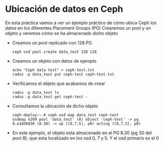 # Ubicación de datos en Ceph

En esta práctica vamos a ver un ejemplo práctico de cómo ubica Ceph los datos en los diferentes Placement Groups (PG)
Crearemos un pool y un objeto y veremos cómo se ha almacenado dicho objeto

  * Creamos un pool replicado con 128 PG

        ceph osd pool create data_test 128 128

  * Creamos un objeto con datos de ejemplo

        echo "Ceph data test" > ceph-test.txt
        rados -p data_test put ceph-test ceph-test.txt

  * Verificamos el objeto que acabamos de crear

        rados -p data_test ls
        rados -p data_test get ceph-test -

  * Consultamos la ubicación de dicho objeto

        ceph-deploy:~ # ceph osd map data_test ceph-test
        osdmap e209 pool 'data_test' (8) object 'ceph-test' -> pg 8.e18db830 (8.30) -> up ([0,7,5], p0) acting ([0,7,5], p0)

  * En este ejemplo, el objeto esta almacenado en el PG 8.30 (pg 30 del pool 8), que esta localizado en los osd 0, 7 y 5. Y el osd primario es el 0

